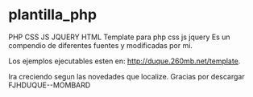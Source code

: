 # plantilla_php
PHP CSS JS JQUERY HTML
Template para php css js jquery 
Es un compendio de diferentes fuentes y modificadas por mi.

Los ejemplos ejecutables esten en: http://duque.260mb.net/template.

Ira creciendo segun las novedades que localize.
Gracias por descargar
FJHDUQUE--MOMBARD

